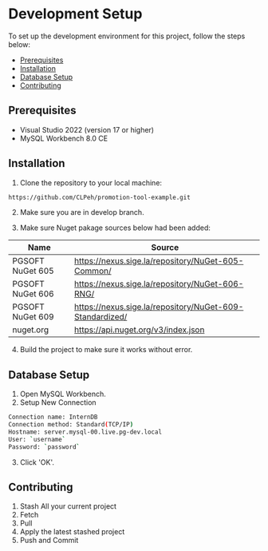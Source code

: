 # Development Setup
To set up the development environment for this project, follow the steps below:
- [Prerequisites](#prerequisites)
- [Installation](#installation)
- [Database Setup](#database-setup)
- [Contributing](#contributing)

## <a name="prerequisite"></a>Prerequisites
- Visual Studio 2022 (version 17 or higher)
- MySQL Workbench 8.0 CE

## <a name="installation"></a>Installation
1. Clone the repository to your local machine:
```sh
https://github.com/CLPeh/promotion-tool-example.git
```

2. Make sure you are in develop branch.

3. Make sure Nuget pakage sources below had been added:

| Name | Source |
| ------ | ------ |
| PGSOFT NuGet 605 | https://nexus.sige.la/repository/NuGet-605-Common/ |
| PGSOFT NuGet 606 | https://nexus.sige.la/repository/NuGet-606-RNG/ |
| PGSOFT NuGet 609 | https://nexus.sige.la/repository/NuGet-609-Standardized/ |
| nuget.org | https://api.nuget.org/v3/index.json |

4. Build the project to make sure it works without error.

## <a name="db-setup"></a>Database Setup
1. Open MySQL Workbench.
2. Setup New Connection
```sh
Connection name: InternDB
Connection method: Standard(TCP/IP)
Hostname: server.mysql-00.live.pg-dev.local
User: `username`
Password: `password`
```

3. Click 'OK'.

## <a name="contributing"></a>Contributing
1. Stash All your current project
2. Fetch
3. Pull
4. Apply the latest stashed project
5. Push and Commit
